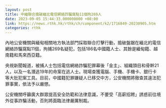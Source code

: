 ```yaml
---
layout: post
title: 中緬聯合搗破緬北電信網絡詐騙窩點11個拘269人
date: 2023-09-05 15:44:33.000000000 +08:00
link: https://news.rthk.hk/rthk/ch/component/k2/1716849-20230905.htm
categories: rthk
---
```


內地公安機關與緬甸相關地方執法部門採取聯合打擊行動，搗破盤踞在緬北的電信網絡詐騙窩點11個，拘捕269名疑犯，包括186名中國籍人士、其餘是緬甸籍、越南籍和馬來西亞籍。

央視新聞報道，被捕人士包括電信網絡詐騙犯罪幕後「金主」、組織頭目和骨幹21人，以及一名潛逃19年的命案在逃人士。現場查獲電腦、手機、手機卡、銀行卡等大批犯案工具。目前，中國籍犯罪嫌疑人已移交中方，公安機關將徹查其違法犯罪事實，依法予以嚴懲。

公安機關呼籲廣大群眾提高安全防範和法律意識，不要受「高薪招聘」誘惑前往境外從事詐騙活動，否則將面臨法律嚴厲制裁。
